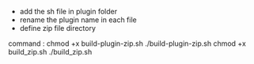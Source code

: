 * add the sh file in plugin folder 
* rename the plugin name in each file
* define zip file directory

command :
chmod +x build-plugin-zip.sh
./build-plugin-zip.sh
chmod +x build_zip.sh
./build_zip.sh
